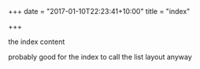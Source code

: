 +++
date = "2017-01-10T22:23:41+10:00"
title = "index"

+++

the index content

probably good for the index to call the list layout anyway
